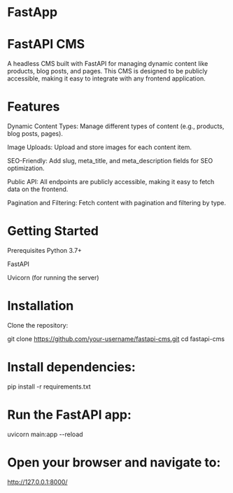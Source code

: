 # FastApp
# FastAPI CMS
A headless CMS built with FastAPI for managing dynamic content like products, blog posts, and pages. This CMS is designed to be publicly accessible, making it easy to integrate with any frontend application.
# Features
Dynamic Content Types: Manage different types of content (e.g., products, blog posts, pages).

Image Uploads: Upload and store images for each content item.

SEO-Friendly: Add slug, meta_title, and meta_description fields for SEO optimization.

Public API: All endpoints are publicly accessible, making it easy to fetch data on the frontend.

Pagination and Filtering: Fetch content with pagination and filtering by type.

# Getting Started
Prerequisites
Python 3.7+

FastAPI

Uvicorn (for running the server)

# Installation
Clone the repository:

git clone https://github.com/your-username/fastapi-cms.git
cd fastapi-cms

# Install dependencies:

pip install -r requirements.txt
# Run the FastAPI app:
uvicorn main:app --reload
# Open your browser and navigate to:
http://127.0.0.1:8000/

